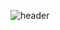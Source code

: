 ![header](https://capsule-render.vercel.app/api?type=Waving&color=auto&height=200&section=header&text=kongom2&fontSize=70&fontAlign=70)
<div align=end>
